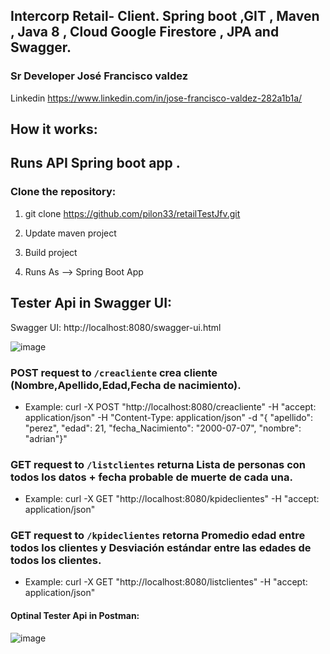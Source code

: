 ## Intercorp Retail- Client. Spring boot ,GIT ,  Maven , Java 8 , Cloud Google Firestore , JPA and Swagger.

### Sr Developer José Francisco valdez 
 Linkedin https://www.linkedin.com/in/jose-francisco-valdez-282a1b1a/

## How it works:
## Runs API Spring boot app .

### Clone the repository:
1) git clone https://github.com/pilon33/retailTestJfv.git

2) Update maven project  
3) Build project 
4) Runs As --> Spring Boot App 

## Tester Api in Swagger UI:
Swagger UI: http://localhost:8080/swagger-ui.html

![image](https://user-images.githubusercontent.com/12847173/113461420-e5b2c880-93f2-11eb-84a7-acdccfbf80a7.png)

### POST request to `/creacliente` crea cliente (Nombre,Apellido,Edad,Fecha de nacimiento).
* Example: curl -X POST "http://localhost:8080/creacliente" -H "accept: application/json" -H "Content-Type: application/json" -d "{ \"apellido\": \"perez\", \"edad\": 21, \"fecha_Nacimiento\": \"2000-07-07\", \"nombre\": \"adrian\"}"

### GET request to `/listclientes` returna Lista de personas con todos los datos + fecha probable de muerte de cada una.
* Example: curl -X GET "http://localhost:8080/kpideclientes" -H "accept: application/json"

### GET request to `/kpideclientes` retorna Promedio edad entre todos los clientes y Desviación estándar entre las edades de todos los clientes.
* Example: curl -X GET "http://localhost:8080/listclientes" -H "accept: application/json"


#### Optinal Tester Api in Postman:

![image](https://user-images.githubusercontent.com/12847173/113461513-4e9a4080-93f3-11eb-8a6e-ba7771022577.png)

